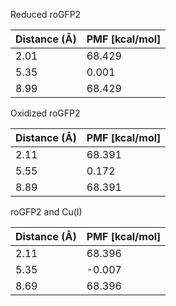 Reduced roGFP2

| Distance (Å) | PMF [kcal/mol] |
|-----------|-----------|
| 2.01 | 68.429 |
| 5.35 | 0.001 |
| 8.99 | 68.429 |

Oxidized roGFP2

| Distance (Å) | PMF [kcal/mol] |
|-----------|-----------|
| 2.11 | 68.391 |
| 5.55 | 0.172 |
| 8.89 | 68.391 |

roGFP2 and Cu(I)

| Distance (Å) | PMF [kcal/mol] |
|-----------|-----------|
| 2.11 | 68.396 |
| 5.35 | -0.007 |
| 8.69 | 68.396 |
